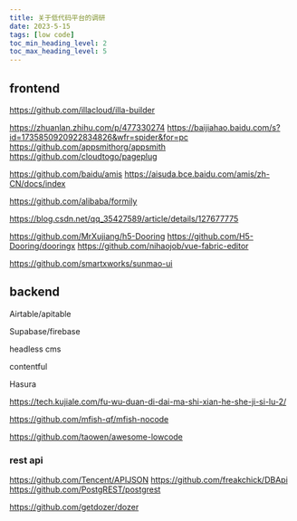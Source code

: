 ```yaml
---
title: 关于低代码平台的调研
date: 2023-5-15
tags: [low code]
toc_min_heading_level: 2
toc_max_heading_level: 5
---
```


## frontend

https://github.com/illacloud/illa-builder

https://zhuanlan.zhihu.com/p/477330274
https://baijiahao.baidu.com/s?id=1735850920922834826&wfr=spider&for=pc
https://github.com/appsmithorg/appsmith
https://github.com/cloudtogo/pageplug

https://github.com/baidu/amis
https://aisuda.bce.baidu.com/amis/zh-CN/docs/index

https://github.com/alibaba/formily

https://blog.csdn.net/qq_35427589/article/details/127677775

https://github.com/MrXujiang/h5-Dooring
https://github.com/H5-Dooring/dooringx
https://github.com/nihaojob/vue-fabric-editor

https://github.com/smartxworks/sunmao-ui

## backend

Airtable/apitable

Supabase/firebase

headless cms

contentful

Hasura


https://tech.kujiale.com/fu-wu-duan-di-dai-ma-shi-xian-he-she-ji-si-lu-2/

https://github.com/mfish-qf/mfish-nocode


https://github.com/taowen/awesome-lowcode

### rest api

https://github.com/Tencent/APIJSON
https://github.com/freakchick/DBApi
https://github.com/PostgREST/postgrest

https://github.com/getdozer/dozer
